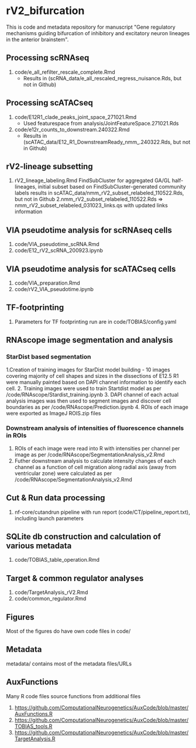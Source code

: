 # rV2_bifurcation

This is code and metadata repository for manuscript "Gene regulatory mechanisms guiding bifurcation of inhibitory and excitatory neuron lineages in the anterior brainstem".

## Processing scRNAseq
1. code/e_all_refilter_rescale_complete.Rmd 
    - Results in (scRNA_data/e_all_rescaled_regress_nuisance.Rds, but not in Github)

## Processing scATACseq
1. code/E12R1_clade_peaks_joint_space_271021.Rmd
    - Used featurespace from analysis/JointFeatureSpace.271021.Rds
2. code/e12r_counts_to_downstream.240322.Rmd
    - Results in (scATAC_data/E12_R1_DownstreamReady_nmm_.240322.Rds, but not in Github)

## rV2-lineage subsetting
1. rV2_lineage_labeling.Rmd
    FindSubCluster for aggregated GA/GL half-lineages, initial subset based on FindSubCluster-generated community labels
    results in scATAC_data/nmm_rV2_subset_relabeled_110522.Rds, but not in Github
2.nmm_rV2_subset_relabeled_110522.Rds => nmm_rV2_subset_relabeled_031023_links.qs with updated links information

## VIA pseudotime analysis for scRNAseq cells
1. code/VIA_pseudotime_scRNA.Rmd
2. code/E12_rV2_scRNA_200923.ipynb

## VIA pseudotime analysis for scATACseq cells
1. code/VIA_preparation.Rmd
2. code/rV2_VIA_pseudotime.ipynb

## TF-footprinting
1. Parameters for TF footprinting run are in code/TOBIAS/config.yaml

## RNAscope image segmentation and analysis
### StarDist based segmentation
1.Creation of training images for StarDist model building
    - 10 images covering majority of cell shapes and sizes in the dissections of E12.5 R1 were manually painted based on DAPI channel information to identify each cell. 
2. Training images were used to train Startdist model as per /code/RNAscope/Stardist_training.ipynb
3. DAPI channel of each actual analysis images was then used to segment images and discover cell boundaries as per /code/RNAscope/Prediction.ipynb
4. ROIs of each image were exported as ImageJ ROIS.zip files

### Downstream analysis of intensities of fluorescence channels in ROIs
1. ROIs of each image were read into R with intensities per channel per image as per /code/RNAscope/SegmentationAnalysis_v2.Rmd
2. Futher downstream analysis to calculate intensity changes of each channel as a function of cell migration along radial axis (away from ventricular zone) were calculated as per /code/RNAscope/SegmentationAnalysis_v2.Rmd

## Cut & Run data processing
1. nf-core/cutandrun pipeline with run report (code/CT/pipeline_report.txt), including launch parameters

## SQLite db construction and calculation of various metadata
1. code/TOBIAS_table_operation.Rmd

## Target & common regulator analyses
1. code/TargetAnalysis_rV2.Rmd
2. code/common_regulator.Rmd

## Figures
Most of the figures do have own code files in code/

## Metadata
metadata/ contains most of the metadata files/URLs

## AuxFunctions
Many R code files source functions from additional files
1. https://github.com/ComputationalNeurogenetics/AuxCode/blob/master/AuxFunctions.R
2. https://github.com/ComputationalNeurogenetics/AuxCode/blob/master/TOBIAS_tools.R
3. https://github.com/ComputationalNeurogenetics/AuxCode/blob/master/TargetAnalysis.R
